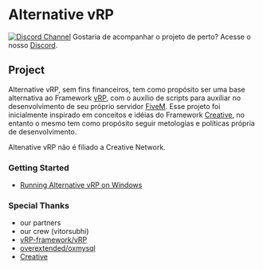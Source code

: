 # Alternative vRP

[![Discord Channel](https://img.shields.io/discord/1010002981023916122?label=Discord&logo=discord&logoColor=%23fff)](https://discord.gg/FztqPgXNFD)
Gostaria de acompanhar o projeto de perto? Acesse o nosso [Discord](https://discord.gg/FztqPgXNFD).

## Project
Alternative vRP, sem fins financeiros, tem como propósito ser uma base alternativa ao Framework [vRP](https://github.com/vRP-framework/vRP), com o auxílio de scripts para auxiliar no desenvolvimento de seu próprio servidor [FiveM](https://fivem.net/). Esse projeto foi inicialmente inspirado em conceitos e idéias do Framework [Creative](https://github.com/contatosummerz), no entanto o mesmo tem como propósito seguir metologias e políticas própria de desenvolvimento.

Altenative vRP não é filiado a Creative Network.


### Getting Started
  * [Running Alternative vRP on Windows]()

### Special Thanks
  * our partners
  * our crew (vitorsubhi)
  * [vRP-framework/vRP](https://github.com/vRP-framework/vRP)
  * [overextended/oxmysql](https://github.com/overextended/oxmysql)
  * [Creative](https://github.com/contatosummerz)
